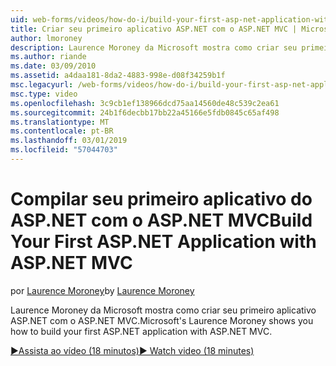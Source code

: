 ```yaml
---
uid: web-forms/videos/how-do-i/build-your-first-asp-net-application-with-asp-net-mvc
title: Criar seu primeiro aplicativo ASP.NET com o ASP.NET MVC | Microsoft Docs
author: lmoroney
description: Laurence Moroney da Microsoft mostra como criar seu primeiro aplicativo ASP.NET com o ASP.NET MVC.
ms.author: riande
ms.date: 03/09/2010
ms.assetid: a4daa181-8da2-4883-998e-d08f34259b1f
msc.legacyurl: /web-forms/videos/how-do-i/build-your-first-asp-net-application-with-asp-net-mvc
msc.type: video
ms.openlocfilehash: 3c9cb1ef138966dcd75aa14560de48c539c2ea61
ms.sourcegitcommit: 24b1f6decbb17bb22a45166e5fdb0845c65af498
ms.translationtype: MT
ms.contentlocale: pt-BR
ms.lasthandoff: 03/01/2019
ms.locfileid: "57044703"
---
```

<a name="build-your-first-aspnet-application-with-aspnet-mvc"></a><span data-ttu-id="b6b41-103">Compilar seu primeiro aplicativo do ASP.NET com o ASP.NET MVC</span><span class="sxs-lookup"><span data-stu-id="b6b41-103">Build Your First ASP.NET Application with ASP.NET MVC</span></span>
====================
<span data-ttu-id="b6b41-104">por [Laurence Moroney](https://github.com/lmoroney)</span><span class="sxs-lookup"><span data-stu-id="b6b41-104">by [Laurence Moroney](https://github.com/lmoroney)</span></span>

<span data-ttu-id="b6b41-105">Laurence Moroney da Microsoft mostra como criar seu primeiro aplicativo ASP.NET com o ASP.NET MVC.</span><span class="sxs-lookup"><span data-stu-id="b6b41-105">Microsoft's Laurence Moroney shows you how to build your first ASP.NET application with ASP.NET MVC.</span></span>

[<span data-ttu-id="b6b41-106">&#9654;Assista ao vídeo (18 minutos)</span><span class="sxs-lookup"><span data-stu-id="b6b41-106">&#9654; Watch video (18 minutes)</span></span>](https://channel9.msdn.com/Blogs/ASP-NET-Site-Videos/build-your-first-asp-net-application-with-asp-net-mvc)

